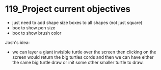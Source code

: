 # 119_Project current objectives
- just need to add shape size boxes to all shapes (not just square)
- box to show pen size
- box to show brush color

Josh's idea:
- we can layer a giant invisible turtle over the screen then clicking on the screen would return the big turtles cords and then we can have either the same big turtle draw or init some other smaller turtle to draw.
